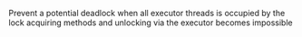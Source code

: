 Prevent a potential deadlock when all executor threads is occupied by the lock acquiring methods and unlocking via the executor becomes impossible
